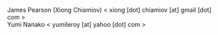 James Pearson (Xiong Chiamiov) < xiong [dot] chiamiov [at] gmail [dot] com >  
Yumi Nanako < yumileroy [at] yahoo [dot] com >  
